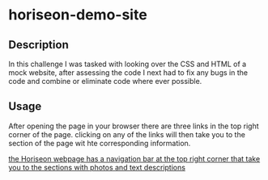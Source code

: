 # horiseon-demo-site

## Description

In this challenge I was tasked with looking over the CSS and HTML of a mock website, after assessing the code I next had to fix any bugs in the code and combine or eliminate code where ever possible.

## Usage

After opening the page in your browser there are three links in the top right corner of the page. clicking on any of the links will then take you to the section of the page wit hte corresponding information.

[the Horiseon webpage has a navigation bar at the top right corner that take you to the sections with photos and text descriptions](.assets/images/screenshot.png)
